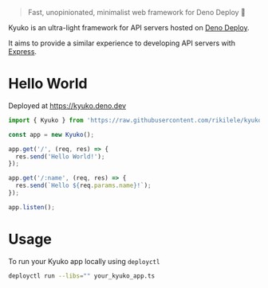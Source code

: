 > Fast, unopinionated, minimalist web framework for Deno Deploy 🦕

Kyuko is an ultra-light framework for API servers hosted on [Deno Deploy](https://deno.com/deploy).

It aims to provide a similar experience to developing API servers with [Express](https://expressjs.com/).

# Hello World

Deployed at https://kyuko.deno.dev

```ts
import { Kyuko } from 'https://raw.githubusercontent.com/rikilele/kyuko/main/mod.ts';

const app = new Kyuko();

app.get('/', (req, res) => {
  res.send('Hello World!');
});

app.get('/:name', (req, res) => {
  res.send(`Hello ${req.params.name}!`);
});

app.listen();

```

# Usage

To run your Kyuko app locally using `deployctl`

```sh
deployctl run --libs="" your_kyuko_app.ts
```
